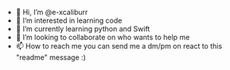 - 👋 Hi, I’m @e-xcaliburr
- 👀 I’m interested in learning code
- 🌱 I’m currently learning python and Swift
- 💞️ I’m looking to collaborate on who wants to help me
- 📫 How to reach me you can send me a dm/pm on react to this "readme" message :)

<!---
e-xcaliburr/e-xcaliburr is a ✨ special ✨ repository because its `README.md` (this file) appears on your GitHub profile.
You can click the Preview link to take a look at your changes.
--->
